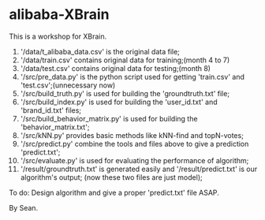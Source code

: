 alibaba-XBrain
==============

This is a workshop for XBrain.

1. '/data/t_alibaba_data.csv' is the original data file;
2. '/data/train.csv' contains original data for training;(month 4 to 7)
3. '/data/test.csv' contains original data for testing;(month 8)
4. '/src/pre_data.py' is the python script used for getting 'train.csv' and 'test.csv';(unnecessary now)
5. '/src/build_truth.py' is used for building the 'groundtruth.txt' file;
6. '/src/build_index.py' is used for building the 'user_id.txt' and 'brand_id.txt' files;
7. '/src/build_behavior_matrix.py' is used for building the 'behavior_matrix.txt';
8. '/src/kNN.py' provides basic methods like kNN-find and topN-votes;
9. '/src/predict.py' combine the tools and files above to give a prediction 'predict.txt';
10. '/src/evaluate.py' is used for evaluating the performance of algorithm;
11. '/result/groundtruth.txt' is generated easily and '/result/predict.txt' is our algorithm's output; (now these two files are just model);

To do:
  Design algorithm and give a proper 'predict.txt' file ASAP. 
  
By Sean.
